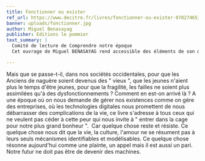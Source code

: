 ```yaml
---
title: Fonctionner ou exister
ref_url: https://www.decitre.fr/livres/fonctionner-ou-exister-9782746517462.html
banner: uploads/fonctionner.jpg
author: Miguel Benasayag
publisher: Editions le pommier
text_summary: |
  Comité de lecture de Comprendre notre époque
  Cet ouvrage de Miguel BENASAYAG rend accessible des éléments de son œuvre, qui est riche et à découvrir par ailleurs. En montrant que nous avons tendance à nous considérer nous-mêmes et nos semblables comme des machines fonctionnant, nous finissons par oublier d'exister. Tout dans notre époque nous pousse à adopter ce paradigme de l'homme-machine : la gestion économique, la gestion de notre développement physique et psychologique, la comparaison entre l'intelligence artificielle et un organisme vivant, etc.

---
```

Mais que se passe-t-il, dans nos sociétés occidentales, pour que les Anciens de naguère soient devenus des " vieux ", que les jeunes n'aient plus le temps d'être jeunes, pour que la fragilité, les failles ne soient plus assimilées qu'à des dysfonctionnements ? Comment en est-on arrivé là ? A une époque où on nous demande de gérer nos existences comme on gère des entreprises, où les technologies digitales nous promettent de nous débarrasser des complications de la vie, ce livre s'adresse à tous ceux qui ne veulent pas céder à cette peur qui nous invite à " entrer dans la cage pour notre plus grand bonheur ".  Car quelque chose reste et résiste. Ce quelque chose nous dit que la vie, la culture, l'amour ne se résument pas à leurs seuls mécanismes identifiables et modélisables. Ce quelque chose résonne aujourd'hui comme une plainte, un appel mais il est aussi un pari. Notre futur ne doit pas être de devenir des machines.
